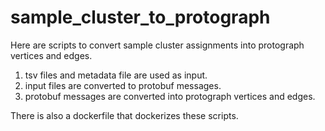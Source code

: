 # sample_cluster_to_protograph

Here are scripts to convert sample cluster assignments into protograph vertices and edges.

1. tsv files and metadata file are used as input.
1. input files are converted to protobuf messages.
1. protobuf messages are converted into protograph vertices and edges.

There is also a dockerfile that dockerizes these scripts.

